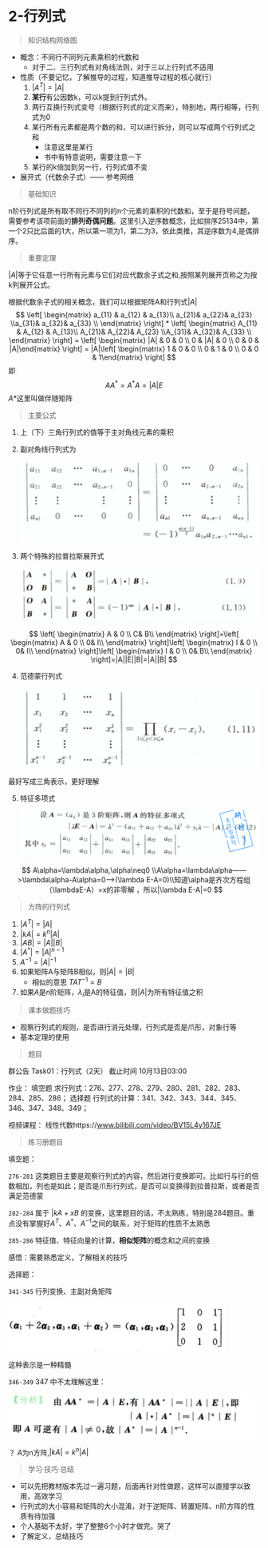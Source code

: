 # 2-行列式

> 知识结构网络图

- 概念：不同行不同列元素乘积的代数和
  - 对于二、三行列式有对角线法则，对于三以上行列式不适用
- 性质（不要记忆，了解推导的过程，知道推导过程的核心就行）
  1. $|A^T|=|A|$
  2. **某行**有公因数k，可以k提到行列式外。
  3. 两行互换行列式变号（根据行列式的定义而来），特别地，两行相等，行列式为0
  4. 某行所有元素都是两个数的和，可以进行拆分，则可以写成两个行列式之和
     - 注意这里是某行
     - 书中有特意说明，需要注意一下
  5. 某行的k倍加到另一行，行列式值不变
- 展开式（代数余子式）—— 参考网络

> 基础知识

n阶行列式是所有取不同行不同列的n个元素的乘积的代数和，至于是符号问题，需要参考该项前面的**排列奇偶问题**。这里引入逆序数概念，比如排序25134中，第一个2只比后面的1大，所以第一项为1，第二为3，依此类推，其逆序数为4,是偶排序。

> 重要定理

$|A|$等于它任意一行所有元素与它们对应代数余子式之和,按照某列展开页称之为按k列展开公式。

根据代数余子式的相关概念，我们可以根据矩阵A和行列式$|A|$
$$
\left[ \begin{matrix}  a_{11}  & a_{12} & a_{13}\\ a_{21}& a_{22}& a_{23} \\a_{31}& a_{32}& a_{33} \\  \end{matrix} \right] * \left[ \begin{matrix} A_{11}  & A_{12} & A_{13}\\ A_{21}& A_{22}& A_{23} \\A_{31}& A_{32}& A_{33} \\  \end{matrix} \right]   = \left[ \begin{matrix}  |A| & 0 & 0 \\ 0 & |A| & 0 \\ 0 & 0 & |A|\end{matrix} \right] = |A|\left[ \begin{matrix}  1 & 0 & 0 \\ 0 & 1 & 0 \\ 0 & 0 & 1\end{matrix} \right]
$$
即 
$$
AA^*=A^*A=|A|E
$$
$A*$这里叫做伴随矩阵

> 主要公式

1. 上（下）三角行列式的值等于主对角线元素的乘积

2. 副对角线行列式为 

   ![image-20211012100743587](2-行列式.assets/image-20211012100743587.png)

3. 两个特殊的拉普拉斯展开式

   ![image-20211012100857042](2-行列式.assets/image-20211012100857042.png)

$$
\left[ \begin{matrix}  A  & 0 \\ C& B\\  \end{matrix} \right]=\left[ \begin{matrix}  A  & 0 \\ 0& I\\  \end{matrix} \right]\left[ \begin{matrix}  I  & 0 \\ 0& I\\  \end{matrix} \right]\left[ \begin{matrix} I  & 0 \\ 0& B\\  \end{matrix} \right]=|A||E||B|=|A||B|
$$

4. 范德蒙行列式

![image-20211012102112710](2-行列式.assets/image-20211012102112710.png)

最好写成三角表示，更好理解

5. 特征多项式

   ![image-20211012102249827](2-行列式.assets/image-20211012102249827.png)

$$
A\alpha=\lambda\alpha,\alpha\neq0 \\A\alpha=\lambda\alpha——>\lambda\alpha-A\alpha=0——>(\lambda E-A=0)\\知道\alpha是齐次方程组（\lambdaE-A）=x的非零解    ，所以|\lambda E-A|=0
$$



> 方阵的行列式

1. $|A^T|=|A|$
2. $|kA|=k^n|A|$
3. $|AB|=|A||B|$
4. $|A^*|=|A|^{n-1}$
5. $A^{-1}=|A|^{-1}$
6. 如果矩阵A与矩阵B相似，则$|A|=|B|$  
   - 相似的意思 $TAT^{-1}=B$
7. 如果$A$是$n$阶矩阵，$\lambda_i$是A的特征值，则$|A|$为所有特征值之积



> 课本做题技巧

- 观察行列式的规则，是否进行消元处理，行列式是否是爪形，对象行等
- 基本定理的使用

> 题目

群公告
Task01：行列式（2天）
截止时间 10月13日03:00

作业：
填空题
求行列式：276、277、278、279、280、281、282、283、284、285、286；
选择题
行列式的计算：341、342、343、344、345、346、347、348、349；

视频课程：
线性代数https://www.bilibili.com/video/BV15L4y167JE

> 练习册题目

填空题：

`276-281` 这类题目主要是观察行列式的内容，然后进行变换即可。比如行与行的倍数相加，列也是如此；是否是爪形行列式，是否可以变换得到拉普拉斯，或者是否满足范德蒙

`282-284`  属于  $|kA + xB$ 的变换，这里题目的话，不太熟练，特别是284题目。重点没有掌握好$A^T、A^*、A^{-1}$之间的联系，对于矩阵的性质不太熟悉

`285-286` 特征值、特征向量的计算，**相似矩阵**的概念和之间的变换

感悟：需要熟悉定义，了解相关的技巧

选择题：

`341-345`  行列变换、主副对角矩阵

![image-20211012152238454](2-行列式.assets/image-20211012152238454.png)

这种表示是一种精髓

`346-349`   347 中不太理解这里：

![image-20211012153035370](2-行列式.assets/image-20211012153035370.png)

？ $A$为n方阵,$|kA|=k^n|A|$

> 学习·技巧·总结

- 可以先把教材版本先过一遍习题，后面再针对性做题，这样可以直接学以致用，高效学习
- 行列式的大小容易和矩阵的大小混淆，对于逆矩阵、转置矩阵、n阶方阵的性质有待加强
- 个人基础不太好，学了整整6个小时才做完。哭了
- 了解定义，总结技巧

